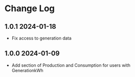 # Change Log

## 1.0.1 2024-01-18

- Fix access to generation data 

## 1.0.0 2024-01-09 

- Add section of Production and Consumption for users with GenerationkWh